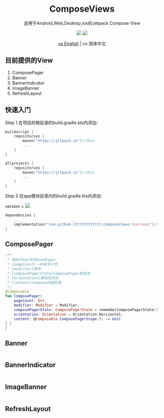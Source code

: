 <h1 align="center">ComposeViews</h1>

<p align="center">适用于Android,Web,Desktop,Ios的Jetpack Compose View</p>

<p align="center">
<img src="https://img.shields.io/badge/license-Apache%202-blue.svg?maxAge=2592000">
<img src="https://jitpack.io/v/ltttttttttttt/ComposeViews.svg"/>
</p>

<div align="center"><a href="https://github.com/ltttttttttttt/ComposeViews/blob/main/README.md">us English</a> | cn 简体中文</div>

## 目前提供的View

1. ComposePager
2. Banner
3. BannerIndicator
4. ImageBanner
5. RefreshLayout

## 快速入门

Step 1.在项目的根目录的build.gradle.kts内添加:

```kotlin
buildscript {
    repositories {
        maven("https://jitpack.io")//this
        ...
    }
}

allprojects {
    repositories {
        maven("https://jitpack.io")//this
        ...
    }
}
```

Step 2.在app模块目录内的build.gradle.kts内添加:

version = [![](https://jitpack.io/v/ltttttttttttt/ComposeViews.svg)](https://jitpack.io/#ltttttttttttt/ComposeViews)

```kotlin
dependencies {
    ...
    implementation("com.github.ltttttttttttt:ComposeViews:$version")//this
}
```

## ComposePager

```kotlin
/**
 * 类似于xml中的ViewPager
 * [pageCount]一共有多少页
 * [modifier]修饰
 * [composePagerState]ComposePager的状态
 * [orientation]滑动的方向
 * [content]compose内容区域
 */
@Composable
fun ComposePager(
    pageCount: Int,
    modifier: Modifier = Modifier,
    composePagerState: ComposePagerState = rememberComposePagerState(),
    orientation: Orientation = Orientation.Horizontal,
    content: @Composable ComposePagerScope.() -> Unit
) {
}
```

## Banner

```kotlin

```

## BannerIndicator

```kotlin

```

## ImageBanner

```kotlin

```

## RefreshLayout

```kotlin

```